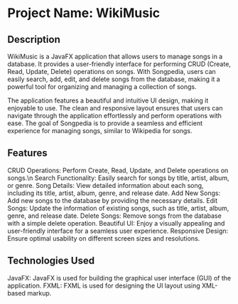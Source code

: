 # Project Name: WikiMusic
## Description
WikiMusic is a JavaFX application that allows users to manage songs in a database. It provides a user-friendly interface for performing CRUD (Create, Read, Update, Delete) operations on songs. With Songpedia, users can easily search, add, edit, and delete songs from the database, making it a powerful tool for organizing and managing a collection of songs.

The application features a beautiful and intuitive UI design, making it enjoyable to use. The clean and responsive layout ensures that users can navigate through the application effortlessly and perform operations with ease. The goal of Songpedia is to provide a seamless and efficient experience for managing songs, similar to Wikipedia for songs.

## Features
CRUD Operations: Perform Create, Read, Update, and Delete operations on songs.\n
Search Functionality: Easily search for songs by title, artist, album, or genre.
Song Details: View detailed information about each song, including its title, artist, album, genre, and release date.
Add New Songs: Add new songs to the database by providing the necessary details.
Edit Songs: Update the information of existing songs, such as title, artist, album, genre, and release date.
Delete Songs: Remove songs from the database with a simple delete operation.
Beautiful UI: Enjoy a visually appealing and user-friendly interface for a seamless user experience.
Responsive Design: Ensure optimal usability on different screen sizes and resolutions.
## Technologies Used
JavaFX: JavaFX is used for building the graphical user interface (GUI) of the application.
FXML: FXML is used for designing the UI layout using XML-based markup.
